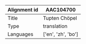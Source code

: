 |Alignment id | AAC104700
| --- | --- 
|Title | Tupten Chöpel 
|Type | translation
|Languages | ['en', 'zh', 'bo']
